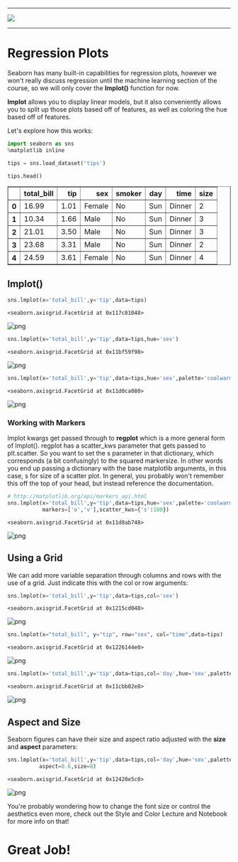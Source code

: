 
___

<a href='http://www.pieriandata.com'> <img src='../Pierian_Data_Logo.png' /></a>
___

# Regression Plots

Seaborn has many built-in capabilities for regression plots, however we won't really discuss regression until the machine learning section of the course, so we will only cover the **lmplot()** function for now.

**lmplot** allows you to display linear models, but it also conveniently allows you to split up those plots based off of features, as well as coloring the hue based off of features.

Let's explore how this works:


```python
import seaborn as sns
%matplotlib inline
```


```python
tips = sns.load_dataset('tips')
```


```python
tips.head()
```




<div>
<table border="1" class="dataframe">
  <thead>
    <tr style="text-align: right;">
      <th></th>
      <th>total_bill</th>
      <th>tip</th>
      <th>sex</th>
      <th>smoker</th>
      <th>day</th>
      <th>time</th>
      <th>size</th>
    </tr>
  </thead>
  <tbody>
    <tr>
      <th>0</th>
      <td>16.99</td>
      <td>1.01</td>
      <td>Female</td>
      <td>No</td>
      <td>Sun</td>
      <td>Dinner</td>
      <td>2</td>
    </tr>
    <tr>
      <th>1</th>
      <td>10.34</td>
      <td>1.66</td>
      <td>Male</td>
      <td>No</td>
      <td>Sun</td>
      <td>Dinner</td>
      <td>3</td>
    </tr>
    <tr>
      <th>2</th>
      <td>21.01</td>
      <td>3.50</td>
      <td>Male</td>
      <td>No</td>
      <td>Sun</td>
      <td>Dinner</td>
      <td>3</td>
    </tr>
    <tr>
      <th>3</th>
      <td>23.68</td>
      <td>3.31</td>
      <td>Male</td>
      <td>No</td>
      <td>Sun</td>
      <td>Dinner</td>
      <td>2</td>
    </tr>
    <tr>
      <th>4</th>
      <td>24.59</td>
      <td>3.61</td>
      <td>Female</td>
      <td>No</td>
      <td>Sun</td>
      <td>Dinner</td>
      <td>4</td>
    </tr>
  </tbody>
</table>
</div>



## lmplot()


```python
sns.lmplot(x='total_bill',y='tip',data=tips)
```




    <seaborn.axisgrid.FacetGrid at 0x117c81048>




![png](05-Regression%20Plots_files/05-Regression%20Plots_6_1.png)



```python
sns.lmplot(x='total_bill',y='tip',data=tips,hue='sex')
```




    <seaborn.axisgrid.FacetGrid at 0x11bf59f98>




![png](05-Regression%20Plots_files/05-Regression%20Plots_7_1.png)



```python
sns.lmplot(x='total_bill',y='tip',data=tips,hue='sex',palette='coolwarm')
```




    <seaborn.axisgrid.FacetGrid at 0x11d0ca080>




![png](05-Regression%20Plots_files/05-Regression%20Plots_8_1.png)


### Working with Markers

lmplot kwargs get passed through to **regplot** which is a more general form of lmplot(). regplot has a scatter_kws parameter that gets passed to plt.scatter. So you want to set the s parameter in that dictionary, which corresponds (a bit confusingly) to the squared markersize. In other words you end up passing a dictionary with the base matplotlib arguments, in this case, s for size of a scatter plot. In general, you probably won't remember this off the top of your head, but instead reference the documentation.


```python
# http://matplotlib.org/api/markers_api.html
sns.lmplot(x='total_bill',y='tip',data=tips,hue='sex',palette='coolwarm',
           markers=['o','v'],scatter_kws={'s':100})
```




    <seaborn.axisgrid.FacetGrid at 0x11d8ab748>




![png](05-Regression%20Plots_files/05-Regression%20Plots_10_1.png)


## Using a Grid

We can add more variable separation through columns and rows with the use of a grid. Just indicate this with the col or row arguments:


```python
sns.lmplot(x='total_bill',y='tip',data=tips,col='sex')
```




    <seaborn.axisgrid.FacetGrid at 0x1215cd048>




![png](05-Regression%20Plots_files/05-Regression%20Plots_12_1.png)



```python
sns.lmplot(x="total_bill", y="tip", row="sex", col="time",data=tips)
```




    <seaborn.axisgrid.FacetGrid at 0x1226144e0>




![png](05-Regression%20Plots_files/05-Regression%20Plots_13_1.png)



```python
sns.lmplot(x='total_bill',y='tip',data=tips,col='day',hue='sex',palette='coolwarm')
```




    <seaborn.axisgrid.FacetGrid at 0x11cbb02e8>




![png](05-Regression%20Plots_files/05-Regression%20Plots_14_1.png)


## Aspect and Size

Seaborn figures can have their size and aspect ratio adjusted with the **size** and **aspect** parameters:


```python
sns.lmplot(x='total_bill',y='tip',data=tips,col='day',hue='sex',palette='coolwarm',
          aspect=0.6,size=8)
```




    <seaborn.axisgrid.FacetGrid at 0x12420e5c0>




![png](05-Regression%20Plots_files/05-Regression%20Plots_16_1.png)


You're probably wondering how to change the font size or control the aesthetics even more, check out the Style and Color Lecture and Notebook for more info on that!

# Great Job!
